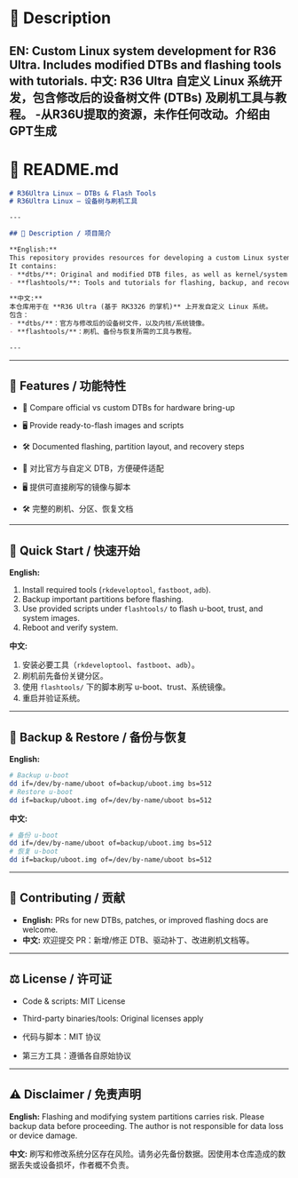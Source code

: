 # 📌 Description

**EN:** Custom Linux system development for R36 Ultra. Includes modified DTBs and flashing tools with tutorials.
**中文:** R36 Ultra 自定义 Linux 系统开发，包含修改后的设备树文件 (DTBs) 及刷机工具与教程。
-从R36U提取的资源，未作任何改动。介绍由GPT生成
---

# 📌 README.md

```markdown
# R36Ultra Linux — DTBs & Flash Tools  
# R36Ultra Linux — 设备树与刷机工具

---

## 📖 Description / 项目简介

**English:**  
This repository provides resources for developing a custom Linux system on the **R36 Ultra (RK3326-based handheld)**.  
It contains:  
- **dtbs/**: Original and modified DTB files, as well as kernel/system images.  
- **flashtools/**: Tools and tutorials for flashing, backup, and recovery.

**中文:**  
本仓库用于在 **R36 Ultra (基于 RK3326 的掌机)** 上开发自定义 Linux 系统。  
包含：  
- **dtbs/**：官方与修改后的设备树文件，以及内核/系统镜像。  
- **flashtools/**：刷机、备份与恢复所需的工具与教程。

---

````

---

## 🚀 Features / 功能特性

- 📑 Compare official vs custom DTBs for hardware bring-up  
- 🖥️ Provide ready-to-flash images and scripts  
- 🛠️ Documented flashing, partition layout, and recovery steps  

- 📑 对比官方与自定义 DTB，方便硬件适配  
- 🖥️ 提供可直接刷写的镜像与脚本  
- 🛠️ 完整的刷机、分区、恢复文档  

---

## 🔧 Quick Start / 快速开始

**English:**  
1. Install required tools (`rkdeveloptool`, `fastboot`, `adb`).  
2. Backup important partitions before flashing.  
3. Use provided scripts under `flashtools/` to flash u-boot, trust, and system images.  
4. Reboot and verify system.  

**中文:**  
1. 安装必要工具（`rkdeveloptool`、`fastboot`、`adb`）。  
2. 刷机前先备份关键分区。  
3. 使用 `flashtools/` 下的脚本刷写 u-boot、trust、系统镜像。  
4. 重启并验证系统。  

---

## 💾 Backup & Restore / 备份与恢复

**English:**  
```bash
# Backup u-boot
dd if=/dev/by-name/uboot of=backup/uboot.img bs=512
# Restore u-boot
dd if=backup/uboot.img of=/dev/by-name/uboot bs=512
````

**中文:**

```bash
# 备份 u-boot
dd if=/dev/by-name/uboot of=backup/uboot.img bs=512
# 恢复 u-boot
dd if=backup/uboot.img of=/dev/by-name/uboot bs=512
```

---

## 🤝 Contributing / 贡献

* **English:** PRs for new DTBs, patches, or improved flashing docs are welcome.
* **中文:** 欢迎提交 PR：新增/修正 DTB、驱动补丁、改进刷机文档等。

---

## ⚖️ License / 许可证

* Code & scripts: MIT License

* Third-party binaries/tools: Original licenses apply

* 代码与脚本：MIT 协议

* 第三方工具：遵循各自原始协议

---

## ⚠️ Disclaimer / 免责声明

**English:**
Flashing and modifying system partitions carries risk. Please backup data before proceeding. The author is not responsible for data loss or device damage.

**中文:**
刷写和修改系统分区存在风险。请务必先备份数据。因使用本仓库造成的数据丢失或设备损坏，作者概不负责。

```
